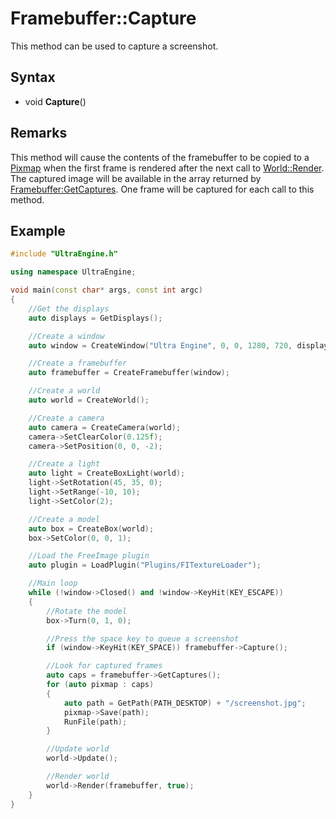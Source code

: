 # Framebuffer::Capture

This method can be used to capture a screenshot.

## Syntax

- void **Capture**()

## Remarks

This method will cause the contents of the framebuffer to be copied to a [Pixmap](Pixmap.md) when the first frame is rendered after the next call to [World::Render](World_Render.md). The captured image will be available in the array returned by [Framebuffer:GetCaptures](Framebuffer_GetCaptures.md). One frame will be captured for each call to this method.

## Example

```c++
#include "UltraEngine.h"

using namespace UltraEngine;

void main(const char* args, const int argc)
{
    //Get the displays
    auto displays = GetDisplays();

    //Create a window
    auto window = CreateWindow("Ultra Engine", 0, 0, 1280, 720, displays[0], WINDOW_TITLEBAR | WINDOW_CENTER);

    //Create a framebuffer
    auto framebuffer = CreateFramebuffer(window);

    //Create a world
    auto world = CreateWorld();

    //Create a camera
    auto camera = CreateCamera(world);
    camera->SetClearColor(0.125f);
    camera->SetPosition(0, 0, -2);

    //Create a light
    auto light = CreateBoxLight(world);
    light->SetRotation(45, 35, 0);
    light->SetRange(-10, 10);
    light->SetColor(2);

    //Create a model
    auto box = CreateBox(world);
    box->SetColor(0, 0, 1);

    //Load the FreeImage plugin
    auto plugin = LoadPlugin("Plugins/FITextureLoader");

    //Main loop
    while (!window->Closed() and !window->KeyHit(KEY_ESCAPE))
    {
        //Rotate the model
        box->Turn(0, 1, 0);

        //Press the space key to queue a screenshot
        if (window->KeyHit(KEY_SPACE)) framebuffer->Capture();

        //Look for captured frames
        auto caps = framebuffer->GetCaptures();
        for (auto pixmap : caps)
        {
            auto path = GetPath(PATH_DESKTOP) + "/screenshot.jpg";
            pixmap->Save(path);
            RunFile(path);
        }

        //Update world
        world->Update();

        //Render world
        world->Render(framebuffer, true);
    }
}
```
